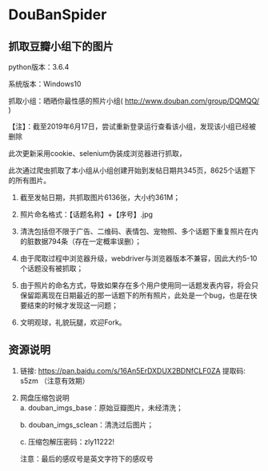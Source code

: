 # DouBanSpider
## 抓取豆瓣小组下的图片

python版本：3.6.4

系统版本：Windows10

抓取小组：晒晒你最性感的照片小组( <http://www.douban.com/group/DQMQQ/> ) 

【注】：截至2019年6月17日，尝试重新登录运行查看该小组，发现该小组已经被删除

此次更新采用cookie、selenium伪装成浏览器进行抓取，

此次通过爬虫抓取了本小组从小组创建开始到发帖日期共345页，8625个话题下的所有图片。

1. 截至发帖日期，共抓取图片6136张，大小约361M；

2. 照片命名格式：【话题名称】+【序号】.jpg

3. 清洗包括但不限于广告、二维码、表情包、宠物照、多个话题下重复照片在内的脏数据794条（存在一定概率误删）；

4. 由于爬取过程中浏览器升级，webdriver与浏览器版本不兼容，因此大约5-10个话题没有被抓取；

5. 由于照片的命名方式，导致如果存在多个用户使用同一话题发表内容，将会只保留距离现在日期最近的那一话题下的所有照片，此处是一个bug，也是在快要结束的时候才发现这一问题；

6. 文明观球，礼貌玩腿，欢迎Fork。

## 资源说明
1. 链接: https://pan.baidu.com/s/16An5ErDXDUX2BDNfCLF0ZA 提取码: s5zm （注意有效期）

2. 网盘压缩包说明    
   a. douban_imgs_base：原始豆瓣图片，未经清洗；
        
   b. douban_imgs_sclean：清洗过后图片；
        
   c. 压缩包解压密码：zly11222!
                 
   注意：最后的感叹号是英文字符下的感叹号
                 
  
